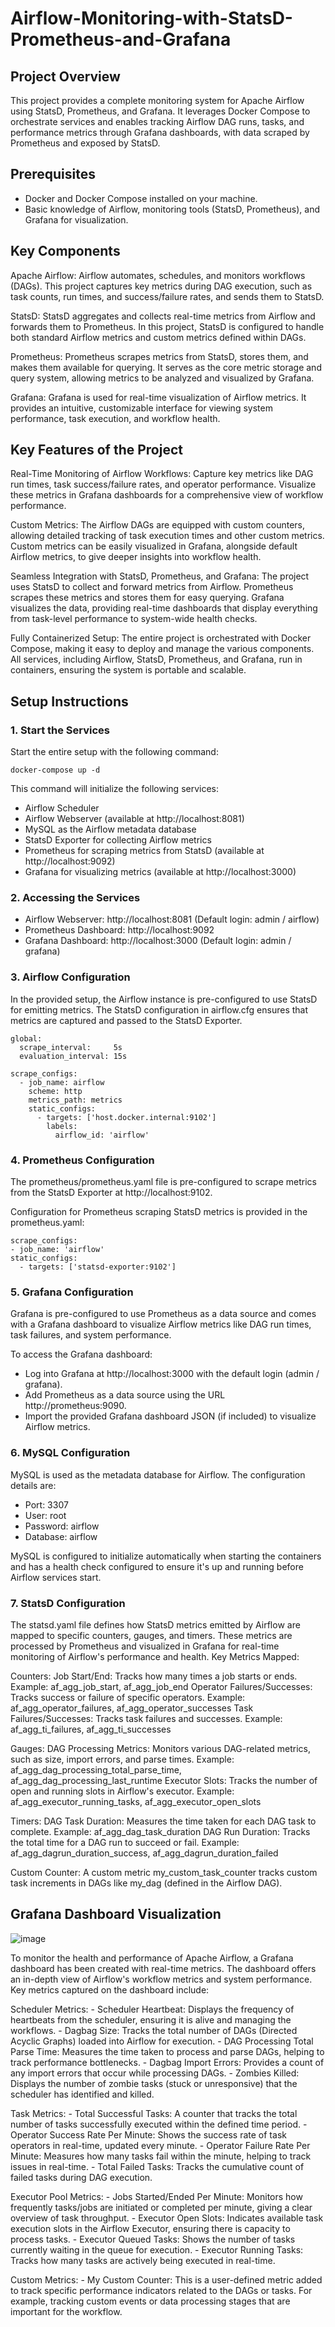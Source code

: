 # Airflow-Monitoring-with-StatsD-Prometheus-and-Grafana

## Project Overview

This project provides a complete monitoring system for Apache Airflow using StatsD, Prometheus, and Grafana. It leverages Docker Compose to orchestrate services and enables tracking Airflow DAG runs, tasks, and performance metrics through Grafana dashboards, with data scraped by Prometheus and exposed by StatsD.

## Prerequisites

- Docker and Docker Compose installed on your machine.
- Basic knowledge of Airflow, monitoring tools (StatsD, Prometheus), and Grafana for visualization.

## Key Components

  Apache Airflow:
      Airflow automates, schedules, and monitors workflows (DAGs). This project captures key metrics during DAG execution, such as task counts, run times, and success/failure rates, and sends them to StatsD.

  StatsD:
      StatsD aggregates and collects real-time metrics from Airflow and forwards them to Prometheus. In this project, StatsD is configured to handle both standard Airflow metrics and custom metrics defined within DAGs.

  Prometheus:
      Prometheus scrapes metrics from StatsD, stores them, and makes them available for querying. It serves as the core metric storage and query system, allowing metrics to be analyzed and visualized by Grafana.

  Grafana:
      Grafana is used for real-time visualization of Airflow metrics. It provides an intuitive, customizable interface for viewing system performance, task execution, and workflow health.

## Key Features of the Project

  Real-Time Monitoring of Airflow Workflows:
        Capture key metrics like DAG run times, task success/failure rates, and operator performance.
        Visualize these metrics in Grafana dashboards for a comprehensive view of workflow performance.

  Custom Metrics:
        The Airflow DAGs are equipped with custom counters, allowing detailed tracking of task execution times and other custom metrics.
        Custom metrics can be easily visualized in Grafana, alongside default Airflow metrics, to give deeper insights into workflow health.

  Seamless Integration with StatsD, Prometheus, and Grafana:
        The project uses StatsD to collect and forward metrics from Airflow.
        Prometheus scrapes these metrics and stores them for easy querying.
        Grafana visualizes the data, providing real-time dashboards that display everything from task-level performance to system-wide health checks.

  Fully Containerized Setup:
        The entire project is orchestrated with Docker Compose, making it easy to deploy and manage the various components.
        All services, including Airflow, StatsD, Prometheus, and Grafana, run in containers, ensuring the system is portable and scalable.

## Setup Instructions

### 1. Start the Services

  Start the entire setup with the following command:
    
    docker-compose up -d

  This command will initialize the following services:

  - Airflow Scheduler
  - Airflow Webserver (available at http://localhost:8081)
  - MySQL as the Airflow metadata database
  - StatsD Exporter for collecting Airflow metrics
  - Prometheus for scraping metrics from StatsD (available at http://localhost:9092)
  - Grafana for visualizing metrics (available at http://localhost:3000)

### 2. Accessing the Services

  - Airflow Webserver: http://localhost:8081 (Default login: admin / airflow)
  - Prometheus Dashboard: http://localhost:9092
  - Grafana Dashboard: http://localhost:3000 (Default login: admin / grafana)

### 3. Airflow Configuration

  In the provided setup, the Airflow instance is pre-configured to use StatsD for emitting metrics. The StatsD configuration in airflow.cfg ensures that metrics are captured and passed to the StatsD Exporter.

    global:
      scrape_interval:     5s
      evaluation_interval: 15s

    scrape_configs:
      - job_name: airflow
        scheme: http
        metrics_path: metrics
        static_configs:
          - targets: ['host.docker.internal:9102']
            labels:
              airflow_id: 'airflow'

### 4. Prometheus Configuration

  The prometheus/prometheus.yaml file is pre-configured to scrape metrics from the StatsD Exporter at http://localhost:9102.

  Configuration for Prometheus scraping StatsD metrics is provided in the prometheus.yaml:

    scrape_configs:
    - job_name: 'airflow'
    static_configs:
      - targets: ['statsd-exporter:9102']


### 5. Grafana Configuration

   Grafana is pre-configured to use Prometheus as a data source and comes with a Grafana dashboard to visualize Airflow metrics like DAG run times, task failures, and system performance.

   To access the Grafana dashboard:

  - Log into Grafana at http://localhost:3000 with the default login (admin / grafana).
  - Add Prometheus as a data source using the URL http://prometheus:9090.
  - Import the provided Grafana dashboard JSON (if included) to visualize Airflow metrics.

### 6. MySQL Configuration

  MySQL is used as the metadata database for Airflow. The configuration details are:

  - Port: 3307
  - User: root
  - Password: airflow
  - Database: airflow

  MySQL is configured to initialize automatically when starting the containers and has a health check configured to ensure it's up and running before Airflow services start.

### 7. StatsD Configuration

   The statsd.yaml file defines how StatsD metrics emitted by Airflow are mapped to specific counters, gauges, and timers. These metrics are processed by Prometheus and visualized in Grafana for real-time monitoring of Airflow's performance and health.
  Key Metrics Mapped:

  Counters:
      Job Start/End: Tracks how many times a job starts or ends.
          Example: af_agg_job_start, af_agg_job_end
      Operator Failures/Successes: Tracks success or failure of specific operators.
          Example: af_agg_operator_failures, af_agg_operator_successes
      Task Failures/Successes: Tracks task failures and successes.
          Example: af_agg_ti_failures, af_agg_ti_successes

  Gauges:
        DAG Processing Metrics: Monitors various DAG-related metrics, such as size, import errors, and parse times.
            Example: af_agg_dag_processing_total_parse_time, af_agg_dag_processing_last_runtime
        Executor Slots: Tracks the number of open and running slots in Airflow's executor.
            Example: af_agg_executor_running_tasks, af_agg_executor_open_slots

  Timers:
        DAG Task Duration: Measures the time taken for each DAG task to complete.
            Example: af_agg_dag_task_duration
        DAG Run Duration: Tracks the total time for a DAG run to succeed or fail.
            Example: af_agg_dagrun_duration_success, af_agg_dagrun_duration_failed

  Custom Counter:
        A custom metric my_custom_task_counter tracks custom task increments in DAGs like my_dag (defined in the Airflow DAG).


## Grafana Dashboard Visualization

![image](https://github.com/user-attachments/assets/99fe6fd8-2820-4394-8153-9eb9cec31217)

To monitor the health and performance of Apache Airflow, a Grafana dashboard has been created with real-time metrics. The dashboard offers an in-depth view of Airflow's workflow metrics and system performance. Key metrics captured on the dashboard include:

  Scheduler Metrics:
    - Scheduler Heartbeat: Displays the frequency of heartbeats from the scheduler, ensuring it is alive and managing the workflows.
    - Dagbag Size: Tracks the total number of DAGs (Directed Acyclic Graphs) loaded into Airflow for execution.
    - DAG Processing Total Parse Time: Measures the time taken to process and parse DAGs, helping to track performance bottlenecks.
    - Dagbag Import Errors: Provides a count of any import errors that occur while processing DAGs.
    - Zombies Killed: Displays the number of zombie tasks (stuck or unresponsive) that the scheduler has identified and killed.

  Task Metrics:
    - Total Successful Tasks: A counter that tracks the total number of tasks successfully executed within the defined time period.
    - Operator Success Rate Per Minute: Shows the success rate of task operators in real-time, updated every minute.
    - Operator Failure Rate Per Minute: Measures how many tasks fail within the minute, helping to track issues in real-time.
    - Total Failed Tasks: Tracks the cumulative count of failed tasks during DAG execution.

  Executor Pool Metrics:
    - Jobs Started/Ended Per Minute: Monitors how frequently tasks/jobs are initiated or completed per minute, giving a clear overview of task throughput.
    - Executor Open Slots: Indicates available task execution slots in the Airflow Executor, ensuring there is capacity to process tasks.
    - Executor Queued Tasks: Shows the number of tasks currently waiting in the queue for execution.
    - Executor Running Tasks: Tracks how many tasks are actively being executed in real-time.

  Custom Metrics:
    - My Custom Counter: This is a user-defined metric added to track specific performance indicators related to the DAGs or tasks. For example, tracking custom events or data processing stages that are important for the workflow.


